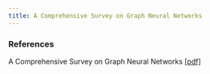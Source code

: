 ```yaml
---
title: A Comprehensive Survey on Graph Neural Networks
---
```



### References
A Comprehensive Survey on Graph Neural Networks [[pdf]](https://arxiv.org/pdf/1901.00596)

